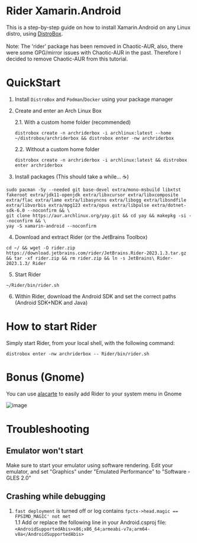 # Rider Xamarin.Android
This is a step-by-step guide on how to install Xamarin.Android on any Linux distro, using [DistroBox](https://github.com/89luca89/distrobox). <br> <br>
Note: The 'rider' package has been removed in Chaotic-AUR, also, there were some GPG/mirror issues with Chaotic-AUR in the past. Therefore I decided to remove Chaotic-AUR from this tutorial.

# QuickStart

1. Install `DistroBox` and `Podman`/`Docker` using your package manager

2. Create and enter an Arch Linux Box

    2.1. With a custom home folder (recommended)
    ```
    distrobox create -n archriderbox -i archlinux:latest --home ~/distrobox/archriderbox && distrobox enter -nw archriderbox
    ```

    2.2. Without a custom home folder
    ```
    distrobox create -n archriderbox -i archlinux:latest && distrobox enter archriderbox
    ```

3. Install packages (This should take a while... :coffee:)
```
sudo pacman -Sy --needed git base-devel extra/mono-msbuild libxtst fakeroot extra/jdk11-openjdk extra/libxcursor extra/libxcomposite extra/flac extra/lame extra/libasyncns extra/libogg extra/libsndfile extra/libvorbis extra/mpg123 extra/opus extra/libpulse extra/dotnet-sdk-6.0 --noconfirm && \
git clone https://aur.archlinux.org/yay.git && cd yay && makepkg -si --noconfirm && \
yay -S xamarin-android --noconfirm
```

4. Download and extract Rider (or the JetBrains Toolbox)

```
cd ~/ && wget -O rider.zip https://download.jetbrains.com/rider/JetBrains.Rider-2023.1.3.tar.gz && tar -xf rider.zip && rm rider.zip && ln -s JetBrains\ Rider-2023.1.3/ Rider
```

5. Start Rider
```
~/Rider/bin/rider.sh
```

6. Within Rider, download the Android SDK and set the correct paths (Android SDK+NDK and Java)

# How to start Rider
Simply start Rider, from your local shell, with the following command:

```
distrobox enter -nw archriderbox -- Rider/bin/rider.sh
```


# Bonus (Gnome)
You can use [alacarte](https://gitlab.gnome.org/GNOME/alacarte) to easily add Rider to your system menu in Gnome

![image](https://github.com/Flying--Dutchman/RiderXamarinAndroid/assets/9158539/7ff42eca-d74f-4629-90b1-05f6fb56cb08)


# Troubleshooting
## Emulator won't start
Make sure to start your emulator using software rendering. 
Edit your emulator, and set "Graphics" under "Emulated Performance" to "Software - GLES 2.0"
 
## Crashing while debugging
1. `fast deployment` is turned off or log contains `fpctx->head.magic == FPSIMD_MAGIC' not met` <br>
1.1 Add or replace the following line in your Android.csproj file:\
`<AndroidSupportedAbis>x86;x86_64;armeabi-v7a;arm64-v8a</AndroidSupportedAbis>`
